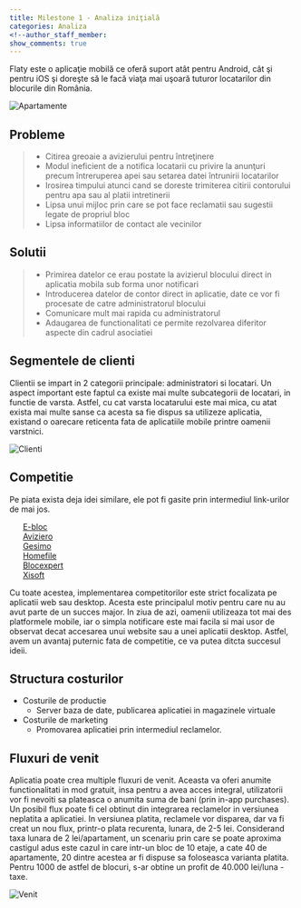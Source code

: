 ```yaml
---
title: Milestone 1 - Analiza iniţială
categories: Analiza
<!--author_staff_member:
show_comments: true
---
```


Flaty este o aplicaţie mobilă ce oferă suport atât pentru Android, cât şi pentru iOS şi doreşte să le facă viaţa mai uşoară tuturor locatarilor din blocurile din România.

![Apartamente](https://images.unsplash.com/photo-1464938050520-ef2270bb8ce8?ixlib=rb-0.3.5&amp;ixid=eyJhcHBfaWQiOjEyMDd9&amp;s=ef45ad8b1585797b19623a38b806ea89&amp;auto=format&amp;fit=crop&amp;w=1053&amp;q=80)

## Probleme

> * Citirea greoaie a avizierului pentru întreţinere
> * Modul ineficient de a notifica locatarii cu privire la anunţuri precum întreruperea apei sau setarea datei întrunirii locatarilor
> * Irosirea timpului atunci cand se doreste trimiterea citirii contorului pentru apa sau al platii intretinerii
> * Lipsa unui mijloc prin care se pot face reclamatii sau sugestii legate de propriul bloc
> * Lipsa informatiilor de contact ale vecinilor

## Solutii

> * Primirea datelor ce erau postate la avizierul blocului direct in aplicatia mobila sub forma unor notificari
> * Introducerea datelor de contor direct in aplicatie, date ce vor fi procesate de catre administratorul blocului
> * Comunicare mult mai rapida cu administratorul
> * Adaugarea de functionalitati ce permite rezolvarea diferitor aspecte din cadrul asociatiei

## Segmentele de clienti

Clientii se impart in 2 categorii principale: administratori si locatari. Un aspect important este faptul ca existe mai multe subcategorii de locatari, in functie de varsta. Astfel, cu cat varsta locatarului este mai mica, cu atat exista mai multe sanse ca acesta sa fie dispus sa utilizeze aplicatia, existand o oarecare reticenta fata de aplicatiile mobile printre oamenii varstnici.

![Clienti](https://images.unsplash.com/photo-1491438590914-bc09fcaaf77a?ixlib=rb-0.3.5&amp;ixid=eyJhcHBfaWQiOjEyMDd9&amp;s=56c7f9756b4386446903856e0fc99dd5&amp;auto=format&amp;fit=crop&amp;w=1050&amp;q=80)

## Competitie

Pe piata exista deja idei similare, ele pot fi gasite prin intermediul link-urilor de mai jos.

&nbsp; &nbsp; &nbsp;&nbsp;[E-bloc](https://www.e-bloc.ro "e-bloc")<br>&nbsp; &nbsp; &nbsp;&nbsp;[Aviziero](https://aviziero.ro "aviziero")<br>&nbsp; &nbsp; &nbsp;&nbsp;[Gesimo](https://www.gesimo.ro "gesimo")<br>&nbsp; &nbsp; &nbsp;&nbsp;[Homefile](https://homefile.ro "homefile")<br>&nbsp; &nbsp; &nbsp;&nbsp;[Blocexpert](https://www.blocexpert.ro "blocexpert")<br>&nbsp; &nbsp; &nbsp;&nbsp;[Xisoft](https://www.xisoft.net "xisoft")

Cu toate acestea, implementarea competitorilor este strict focalizata pe aplicatii web sau desktop. Acesta este principalul motiv pentru care nu au avut parte de un succes major. In ziua de azi, oamenii utilizeaza tot mai des platformele mobile, iar o simpla notificare este mai facila si mai usor de observat decat accesarea unui website sau a unei aplicatii desktop. Astfel, avem un avantaj puternic fata de competitie, ce va putea ditcta succesul ideii.

## Structura costurilor

* Costurile de productie
  * Server baza de date, publicarea aplicatiei in magazinele virtuale
* Costurile de marketing
  * Promovarea aplicatiei prin intermediul reclamelor.

## Fluxuri de venit

Aplicatia poate crea multiple fluxuri de venit. Aceasta va oferi anumite functionalitati in mod gratuit, insa pentru a avea acces integral, utilizatorii vor fi nevoiti sa plateasca o anumita suma de bani (prin in-app purchases). Un posibil flux poate fi cel obtinut din integrarea reclamelor in versiunea neplatita a aplicatiei. In versiunea platita, reclamele vor disparea, dar va fi creat un nou flux, printr-o plata recurenta, lunara, de 2-5 lei. Considerand taxa lunara de 2 lei/apartament, un scenariu prin care se poate aproxima castigul adus este cazul in care intr-un bloc de 10 etaje, a cate 40 de apartamente, 20 dintre acestea ar fi dispuse sa foloseasca varianta platita. Pentru 1000 de astfel de blocuri, s-ar obtine un profit de 40.000 lei/luna - taxe.

![Venit](https://images.unsplash.com/photo-1522937335625-b87ea99dc133?ixlib=rb-0.3.5&amp;ixid=eyJhcHBfaWQiOjEyMDd9&amp;s=9a5b353ddbf4355ab7f6183f6de7e63b&amp;auto=format&amp;fit=crop&amp;w=1050&amp;q=80)